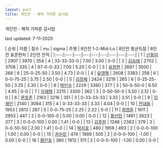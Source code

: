 ```yaml
---
layout: post
title: 개인전 - 해적 가파른 감시탑
---
```



개인전 - 해적 가파른 감시탑


last updated: 7-11-2020

| 순위 | 이름 | 점수 | mu | sigma | 주행 | 8인전 1-2-Mid-Lo | 8인전 평균득점 | 8인전 표준편차 | 2인전 전적 |
|:---:|:---:|---:|---:|---:|---:|:---:|---:|:---:|
| 1 | [신동이](../shindongi) | 2907 | 3970 | 354 | 4 | 33-33-33-0 | 7.00 | 3.00 | 0-0 |
| 2 | [김승태](../gimseungtae) | 2702 | 3708 | 335 | 4 | 67-0-0-33 | 7.00 | 5.20 | 0-0 |
| 3 | [유창현](../yuchanghyeon) | 2697 | 3500 | 268 | 6 | 25-0-25-50 | 3.50 | 4.73 | 0-0 |
| 4 | [유영혁](../yuyeonghyeok) | 2608 | 3383 | 258 | 6 | 0-0-75-25 | 3.75 | 2.50 | 0-0 |
| 5 | [김정제](../gimjeongje) | 2424 | 3219 | 265 | 6 | 0-25-25-50 | 3.25 | 3.30 | 0-0 |
| 6 | [박인수](../bakinsu) | 2229 | 3360 | 377 | 3 | 50-0-50-0 | 6.50 | 4.95 | 0-0 |
| 7 | [이재혁](../ijaehyeok) | 2215 | 3300 | 362 | 3 | 0-50-50-0 | 5.50 | 2.12 | 0-0 |
| 8 | [문호준](../munhojun) | 2163 | 3216 | 351 | 3 | 0-33-33-33 | 3.33 | 3.51 | 0-0 |
| 9 | [이재인](../ijaein) | 2140 | 3084 | 315 | 4 | 0-33-33-33 | 3.33 | 4.04 | 0-0 |
| 10 | [전대웅](../jeondaewoong) | 1953 | 2813 | 287 | 5 | 0-0-75-25 | 2.25 | 2.22 | 0-0 |
| 11 | [최영훈](../choiyeonghun) | 1611 | 2953 | 447 | 2 | 0-0-100-0 | 5.00 | 0.00 | 0-0 |
| 12 | [황선민](../hwangseongmin) | 1491 | 2623 | 377 | 3 | 0-0-0-100 | 0.00 | 1.41 | 0-0 |
| 13 | [김주원](../gimjuwon) | 1248 | 2383 | 379 | 3 | 0-0-50-50 | 2.00 | 1.41 | 0-0 |
| 14 | [박지호](../bakjiho) | 480 | 1959 | 493 | 2 | 0-0-0-100 | 1.00 | 0.00 | 0-0 |
| 15 | [권순민](../gweonsoonmin) | 474 | 1989 | 505 | 2 | 0-0-0-100 | -1.00 | 0.00 | 0-0 |
| 16 | [황인호](../hwanginho) | 380 | 1912 | 511 | 2 | 0-0-0-100 | -1.00 | 0.00 | 0-0 |
